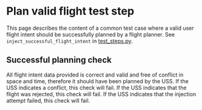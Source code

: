# Plan valid flight test step

This page describes the content of a common test case where a valid user flight intent should be successfully planned by a flight planner.  See `inject_successful_flight_intent` in [test_steps.py](test_steps.py).

## Successful planning check

All flight intent data provided is correct and valid and free of conflict in space and time, therefore it should have been planned by the USS.  If the USS indicates a conflict, this check will fail.  If the USS indicates that the flight was rejected, this check will fail.  If the USS indicates that the injection attempt failed, this check will fail.
